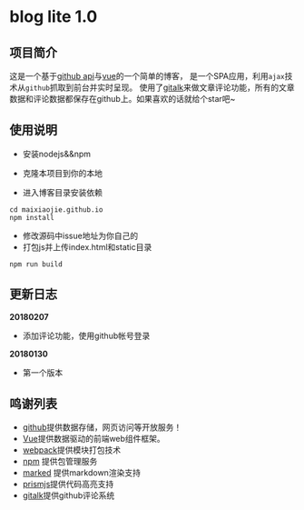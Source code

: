 # blog lite 1.0


## 项目简介

这是一个基于[github api](https://api.github.com)与[vue](https://vue.org)的一个简单的博客，
是一个SPA应用，利用`ajax`技术从`github`抓取到前台并实时呈现。  使用了[gitalk](https://github.com/gitalk/gitalk)来做文章评论功能，所有的文章数据和评论数据都保存在github上。如果喜欢的话就给个star吧~

## 使用说明
- 安装nodejs&&npm
- 克隆本项目到你的本地

- 进入博客目录安装依赖
```shell
cd maixiaojie.github.io
npm install
```
- 修改源码中issue地址为你自己的
- 打包js并上传index.html和static目录
```shell
npm run build
```

## 更新日志
**20180207**
- 添加评论功能，使用github帐号登录

**20180130**
- 第一个版本



## 鸣谢列表

* [github](https://github.com)提供数据存储，网页访问等开放服务！
* [Vue](https://vue.org)提供数据驱动的前端web组件框架。
* [webpack](http://webpack.github.io/)提供模块打包技术
* [npm](https://www.npmjs.com/) 提供包管理服务
* [marked](https://github.com/chjj/marked) 提供markdown渲染支持
* [prismjs](https://prismjs.com)提供代码高亮支持
* [gitalk](https://github.com/gitalk/gitalk)提供github评论系统



